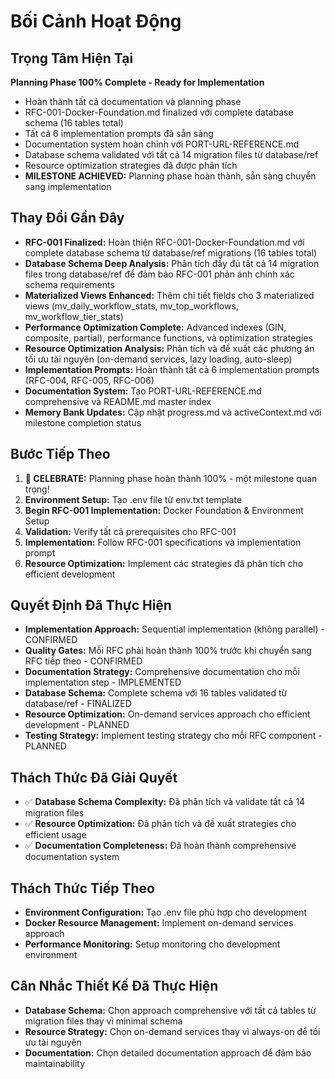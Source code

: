 # Bối Cảnh Hoạt Động

## Trọng Tâm Hiện Tại
**Planning Phase 100% Complete - Ready for Implementation**
- Hoàn thành tất cả documentation và planning phase
- RFC-001-Docker-Foundation.md finalized với complete database schema (16 tables total)
- Tất cả 6 implementation prompts đã sẵn sàng
- Documentation system hoàn chỉnh với PORT-URL-REFERENCE.md
- Database schema validated với tất cả 14 migration files từ database/ref
- Resource optimization strategies đã được phân tích
- **MILESTONE ACHIEVED:** Planning phase hoàn thành, sẵn sàng chuyển sang implementation

## Thay Đổi Gần Đây
- **RFC-001 Finalized:** Hoàn thiện RFC-001-Docker-Foundation.md với complete database schema từ database/ref migrations (16 tables total)
- **Database Schema Deep Analysis:** Phân tích đầy đủ tất cả 14 migration files trong database/ref để đảm bảo RFC-001 phản ánh chính xác schema requirements
- **Materialized Views Enhanced:** Thêm chi tiết fields cho 3 materialized views (mv_daily_workflow_stats, mv_top_workflows, mv_workflow_tier_stats)
- **Performance Optimization Complete:** Advanced indexes (GIN, composite, partial), performance functions, và optimization strategies
- **Resource Optimization Analysis:** Phân tích và đề xuất các phương án tối ưu tài nguyên (on-demand services, lazy loading, auto-sleep)
- **Implementation Prompts:** Hoàn thành tất cả 6 implementation prompts (RFC-004, RFC-005, RFC-006)
- **Documentation System:** Tạo PORT-URL-REFERENCE.md comprehensive và README.md master index
- **Memory Bank Updates:** Cập nhật progress.md và activeContext.md với milestone completion status

## Bước Tiếp Theo
1. **🎉 CELEBRATE:** Planning phase hoàn thành 100% - một milestone quan trọng!
2. **Environment Setup:** Tạo .env file từ env.txt template
3. **Begin RFC-001 Implementation:** Docker Foundation & Environment Setup
4. **Validation:** Verify tất cả prerequisites cho RFC-001
5. **Implementation:** Follow RFC-001 specifications và implementation prompt
6. **Resource Optimization:** Implement các strategies đã phân tích cho efficient development

## Quyết Định Đã Thực Hiện
- **Implementation Approach:** Sequential implementation (không parallel) - CONFIRMED
- **Quality Gates:** Mỗi RFC phải hoàn thành 100% trước khi chuyển sang RFC tiếp theo - CONFIRMED
- **Documentation Strategy:** Comprehensive documentation cho mỗi implementation step - IMPLEMENTED
- **Database Schema:** Complete schema với 16 tables validated từ database/ref - FINALIZED
- **Resource Optimization:** On-demand services approach cho efficient development - PLANNED
- **Testing Strategy:** Implement testing strategy cho mỗi RFC component - PLANNED

## Thách Thức Đã Giải Quyết
- ✅ **Database Schema Complexity:** Đã phân tích và validate tất cả 14 migration files
- ✅ **Resource Optimization:** Đã phân tích và đề xuất strategies cho efficient usage
- ✅ **Documentation Completeness:** Đã hoàn thành comprehensive documentation system

## Thách Thức Tiếp Theo
- **Environment Configuration:** Tạo .env file phù hợp cho development
- **Docker Resource Management:** Implement on-demand services approach
- **Performance Monitoring:** Setup monitoring cho development environment

## Cân Nhắc Thiết Kế Đã Thực Hiện
- **Database Schema:** Chọn approach comprehensive với tất cả tables từ migration files thay vì minimal schema
- **Resource Strategy:** Chọn on-demand services thay vì always-on để tối ưu tài nguyên
- **Documentation:** Chọn detailed documentation approach để đảm bảo maintainability 